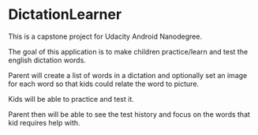 # DictationLearner

This is a capstone project for Udacity Android Nanodegree. 

The goal of this application is to make children practice/learn and test the english dictation words. 

Parent will create a list of words in a dictation and optionally set an image for each word so that kids could relate the word to picture. 

Kids will be able to practice and test it. 

Parent then will be able to see the test history and focus on the words that kid requires help with. 
